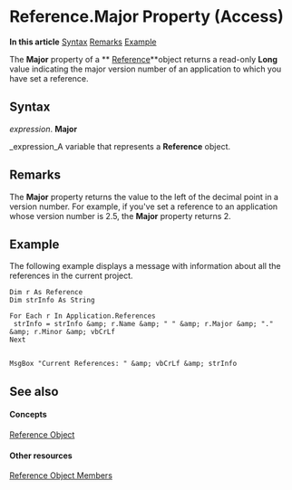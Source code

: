 
# Reference.Major Property (Access)

 **In this article**
 [Syntax](#sectionSection0)
 [Remarks](#sectionSection1)
 [Example](#sectionSection2)


The  **Major** property of a ** [Reference](87853230-294e-7ab8-4aae-78b094b5e584.md)**object returns a read-only  **Long** value indicating the major version number of an application to which you have set a reference.

## Syntax
<a name="sectionSection0"> </a>

 _expression_. **Major**

 _expression_A variable that represents a  **Reference** object.


## Remarks
<a name="sectionSection1"> </a>

The  **Major** property returns the value to the left of the decimal point in a version number. For example, if you've set a reference to an application whose version number is 2.5, the **Major** property returns 2.


## Example
<a name="sectionSection2"> </a>

The following example displays a message with information about all the references in the current project.


```
Dim r As Reference 
Dim strInfo As String 
 
For Each r In Application.References 
 strInfo = strInfo &amp; r.Name &amp; " " &amp; r.Major &amp; "." &amp; r.Minor &amp; vbCrLf 
Next 
 
 
MsgBox "Current References: " &amp; vbCrLf &amp; strInfo
```


## See also
<a name="sectionSection2"> </a>


#### Concepts


 [Reference Object](87853230-294e-7ab8-4aae-78b094b5e584.md)
#### Other resources


 [Reference Object Members](674e5168-6bb1-5316-2e99-b6175a7833be.md)
